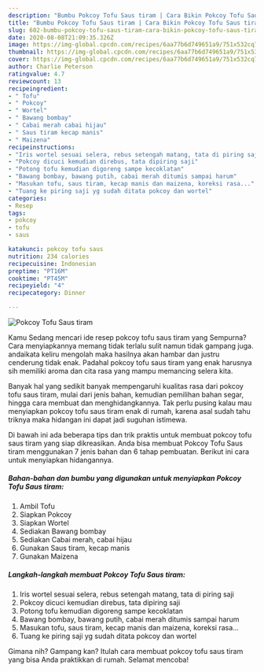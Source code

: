 ```yaml
---
description: "Bumbu Pokcoy Tofu Saus tiram | Cara Bikin Pokcoy Tofu Saus tiram Yang Mudah Dan Praktis"
title: "Bumbu Pokcoy Tofu Saus tiram | Cara Bikin Pokcoy Tofu Saus tiram Yang Mudah Dan Praktis"
slug: 602-bumbu-pokcoy-tofu-saus-tiram-cara-bikin-pokcoy-tofu-saus-tiram-yang-mudah-dan-praktis
date: 2020-08-08T21:09:35.326Z
image: https://img-global.cpcdn.com/recipes/6aa77b6d749651a9/751x532cq70/pokcoy-tofu-saus-tiram-foto-resep-utama.jpg
thumbnail: https://img-global.cpcdn.com/recipes/6aa77b6d749651a9/751x532cq70/pokcoy-tofu-saus-tiram-foto-resep-utama.jpg
cover: https://img-global.cpcdn.com/recipes/6aa77b6d749651a9/751x532cq70/pokcoy-tofu-saus-tiram-foto-resep-utama.jpg
author: Charlie Peterson
ratingvalue: 4.7
reviewcount: 13
recipeingredient:
- " Tofu"
- " Pokcoy"
- " Wortel"
- " Bawang bombay"
- " Cabai merah cabai hijau"
- " Saus tiram kecap manis"
- " Maizena"
recipeinstructions:
- "Iris wortel sesuai selera, rebus setengah matang, tata di piring saji"
- "Pokcoy dicuci kemudian direbus, tata dipiring saji"
- "Potong tofu kemudian digoreng sampe kecoklatan"
- "Bawang bombay, bawang putih, cabai merah ditumis sampai harum"
- "Masukan tofu, saus tiram, kecap manis dan maizena, koreksi rasa..."
- "Tuang ke piring saji yg sudah ditata pokcoy dan wortel"
categories:
- Resep
tags:
- pokcoy
- tofu
- saus

katakunci: pokcoy tofu saus 
nutrition: 234 calories
recipecuisine: Indonesian
preptime: "PT16M"
cooktime: "PT45M"
recipeyield: "4"
recipecategory: Dinner

---
```



![Pokcoy Tofu Saus tiram](https://img-global.cpcdn.com/recipes/6aa77b6d749651a9/751x532cq70/pokcoy-tofu-saus-tiram-foto-resep-utama.jpg)

Kamu Sedang mencari ide resep pokcoy tofu saus tiram yang Sempurna? Cara menyiapkannya memang tidak terlalu sulit namun tidak gampang juga. andaikata keliru mengolah maka hasilnya akan hambar dan justru cenderung tidak enak. Padahal pokcoy tofu saus tiram yang enak harusnya sih memiliki aroma dan cita rasa yang mampu memancing selera kita.

Banyak hal yang sedikit banyak mempengaruhi kualitas rasa dari pokcoy tofu saus tiram, mulai dari jenis bahan, kemudian pemilihan bahan segar, hingga cara membuat dan menghidangkannya. Tak perlu pusing kalau mau menyiapkan pokcoy tofu saus tiram enak di rumah, karena asal sudah tahu triknya maka hidangan ini dapat jadi suguhan istimewa.




Di bawah ini ada beberapa tips dan trik praktis untuk membuat pokcoy tofu saus tiram yang siap dikreasikan. Anda bisa membuat Pokcoy Tofu Saus tiram menggunakan 7 jenis bahan dan 6 tahap pembuatan. Berikut ini cara untuk menyiapkan hidangannya.

<!--inarticleads1-->

##### Bahan-bahan dan bumbu yang digunakan untuk menyiapkan Pokcoy Tofu Saus tiram:

1. Ambil  Tofu
1. Siapkan  Pokcoy
1. Siapkan  Wortel
1. Sediakan  Bawang bombay
1. Sediakan  Cabai merah, cabai hijau
1. Gunakan  Saus tiram, kecap manis
1. Gunakan  Maizena




<!--inarticleads2-->

##### Langkah-langkah membuat Pokcoy Tofu Saus tiram:

1. Iris wortel sesuai selera, rebus setengah matang, tata di piring saji
1. Pokcoy dicuci kemudian direbus, tata dipiring saji
1. Potong tofu kemudian digoreng sampe kecoklatan
1. Bawang bombay, bawang putih, cabai merah ditumis sampai harum
1. Masukan tofu, saus tiram, kecap manis dan maizena, koreksi rasa...
1. Tuang ke piring saji yg sudah ditata pokcoy dan wortel




Gimana nih? Gampang kan? Itulah cara membuat pokcoy tofu saus tiram yang bisa Anda praktikkan di rumah. Selamat mencoba!
